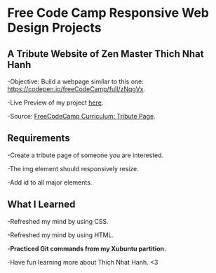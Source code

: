 # Free Code Camp Responsive Web Design Projects

## A Tribute Website of Zen Master Thich Nhat Hanh

 -Objective: Build a webpage similar to this one: https://codepen.io/freeCodeCamp/full/zNqgVx.

 -Live Preview of my project [here](https://jhalicea.github.io/tribute-page-fcc/).

 -Source: [FreeCodeCamp Curriculum: Tribute Page](https://www.freecodecamp.org/learn/responsive-web-design/responsive-web-design-projects/build-a-tribute-page).

## Requirements

 -Create a tribute page of someone you are interested.

 -The img element should responsively resize.

 -Add id to all major elements.

## What I Learned

 -Refreshed my mind by using CSS.

 -Refreshed my mind by using HTML.

 -**Practiced Git commands from my Xubuntu partition.**

 -Have fun learning more about Thich Nhat Hanh. <3

